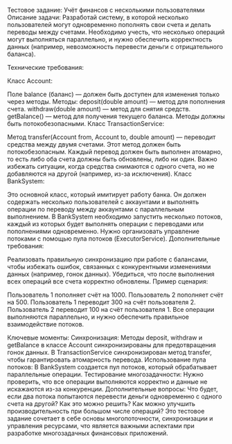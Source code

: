 Тестовое задание: Учёт финансов с несколькими пользователями
Описание задачи: Разработай систему, в которой несколько пользователей могут одновременно пополнять свои счета и делать переводы между счетами. Необходимо учесть, что несколько операций могут выполняться параллельно, и нужно обеспечить корректность данных (например, невозможность перевести деньги с отрицательного баланса).

Технические требования:

Класс Account:

Поле balance (баланс) — должен быть доступен для изменения только через методы.
Методы:
deposit(double amount) — метод для пополнения счета.
withdraw(double amount) — метод для снятия средств.
getBalance() — метод для получения текущего баланса.
Методы должны быть потокобезопасными.
Класс TransactionService:

Метод transfer(Account from, Account to, double amount) — переводит средства между двумя счетами. Этот метод должен быть потокобезопасным.
Каждый перевод должен быть выполнен атомарно, то есть либо оба счета должны быть обновлены, либо ни один. Важно избежать ситуации, когда средства снимаются с одного счета, но не добавляются на другой (например, из-за исключения).
Класс BankSystem:

Это основной класс, который имитирует работу банка. Он должен содержать несколько пользователей с аккаунтами и выполнять операции по переводу между аккаунтами с параллельным выполнением.
В BankSystem необходимо запустить несколько потоков, каждый из которых будет выполнять операции с переводами или пополнениями одновременно.
Нужно организовать управление потоками с помощью пула потоков (ExecutorService).
Дополнительные требования:

Реализовать правильную синхронизацию при работе с балансами, чтобы избежать ошибок, связанных с конкурентными изменениями данных (например, гонок данных).
Убедиться, что после выполнения всех операций все счета корректно обновлены.
Пример сценария:

Пользователь 1 пополняет счёт на 1000.
Пользователь 2 пополняет счёт на 500.
Пользователь 1 переводит 300 на счёт пользователя 2.
Пользователь 2 переводит 100 на счёт пользователя 1.
Все операции выполняются параллельно, и нужно обеспечить правильное взаимодействие потоков.

Ключевые моменты:
Синхронизация: Методы deposit, withdraw и getBalance в классе Account синхронизированы для предотвращения гонок данных. В TransactionService синхронизирован метод transfer, чтобы гарантировать атомарность перевода.
Использование пула потоков: В BankSystem создается пул потоков, который обрабатывает параллельные операции.
Тестирование многозадачности: Нужно проверить, что все операции выполняются корректно и данные не искажаются из-за конкуренции.
Дополнительные вопросы:
Что будет, если два потока попытаются перевести деньги одновременно с одного счета на другой? Как это можно решить?
Как можно улучшить производительность при большом числе операций?
Это тестовое задание сочетает в себе основы многопоточности, синхронизации и управления ресурсами, что является важными аспектами при разработке многозадачных финансовых приложений.

